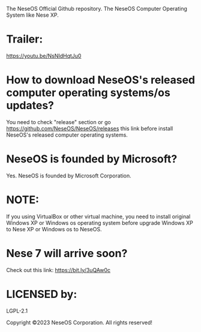 The NeseOS Official Github repository. The NeseOS Computer Operating System like Nese XP.

# Trailer: 
https://youtu.be/NsNIdHqtJu0

# How to download NeseOS's released computer operating systems/os updates? 

You need to check "release" section or go https://github.com/NeseOS/NeseOS/releases this link before install NeseOS's released computer operating systems. 

# NeseOS is founded by Microsoft?
Yes. NeseOS is founded by Microsoft Corporation.

# NOTE: 
If you using VirtualBox or other virtual machine, you need to install original Windows XP or Windows os operating system before upgrade Windows XP to Nese XP or Windows os to NeseOS. 

# Nese 7 will arrive soon?
Check out this link: https://bit.ly/3uQAw0c


# LICENSED by: 
LGPL-2.1


Copyright ©2023 NeseOS Corporation. All rights reserved!
